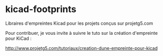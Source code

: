 # kicad-footprints
Libraires d'empreintes Kicad pour les projets conçus sur projetg5.com

Pour contribuer, je vous invite à suivre le tuto sur la création d'empreinte pour KiCad :

http://www.projetg5.com/tutoriaux/creation-dune-empreinte-pour-kicad
